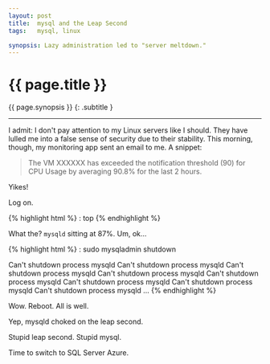 ```yaml
---
layout: post
title:  mysql and the Leap Second
tags:   mysql, linux

synopsis: Lazy administration led to "server meltdown."
---
```


# {{ page.title }}

{{ page.synopsis }}
{: .subtitle }

-----

I admit: I don't pay attention to my Linux servers like I should. They have
lulled me into a false sense of security due to their stability. This morning,
though, my monitoring app sent an email to me. A snippet:

> The VM XXXXXX has exceeded the notification threshold (90) for CPU Usage by
> averaging 90.8% for the last 2 hours.

Yikes!

Log on.

{% highlight html %}
: top
{% endhighlight %}

What the? `mysqld` sitting at 87%. Um, ok...

{% highlight html %}
: sudo mysqladmin shutdown

Can't shutdown process mysqld
Can't shutdown process mysqld
Can't shutdown process mysqld
Can't shutdown process mysqld
Can't shutdown process mysqld
Can't shutdown process mysqld
Can't shutdown process mysqld
Can't shutdown process mysqld
...
{% endhighlight %}

Wow. Reboot. All is well.

Yep, mysqld choked on the leap second.

Stupid leap second. Stupid mysql.

Time to switch to SQL Server Azure.
